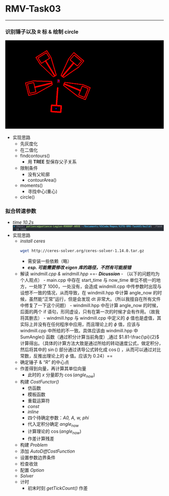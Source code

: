 # RMV-Task03

---

### 识别锤子以及 R 标 & 绘制 circle

![](./image/locate.png)

- 实现思路
  - 先灰度化
  - 在二值化
  - findcontours()
    - 用 **TREE** 型保存父子关系
  - 限制条件
    - 没有父轮廓
    - contourArea()
  - moments()
    - 寻找中心(重心)
  - circle()

### 拟合转速参数

- _time 10.2s_
  ![](./image/time.png)
- 实现思路
  - _install ceres_
    ```bash
    wget http://ceres-solver.org/ceres-solver-1.14.0.tar.gz
    ```
    - 需安装一些依赖（略）
    - **_esp. 可能需要修改 eigen 库的路径，不然有可能报错_**
  - 解读 _windmill.cpp & windmill.hpp_
    ==- **_Dicussion_** - （以下的问题均为个人观点） - main.cpp 中存在 start_time 与 now_time 单位不统一的地方，一处除了 1000，一处没有，会造成 windmill.cpp 中传参数时出现与设想不一致的情况，从而导致，在 windmill.hpp 中计算 angle_now 的时候，虽然能“正常”运行，但是会发现 dt 非常大。（所以我擅自在所有文件中修复了一下这个问题） - windmill.hpp 中在计算 angle_now 的时候，后面的两个 if 语句，形同虚设，只有在第一次的时候才会有作用。（故我将其删去） - windmill.hpp 与 windmill.cpp 中定义的 $\phi$ 值也是虚值，其实际上并没有在任何程序中应用，而且理论上的 $\phi$ 值，应该与 windmill.cpp 中所给的不一致。具体应该由 windmill.hpp 中 SumAngle() 函数（通过积分计算当前角度）,通过 $1.81-\frac{\pi}{2}$ 计算得出。（具体的计算方法大致是通过所给的转动速度公式，做定积分，然后将其中的 $\sin()$ 部分通过诱导公式转化成 $\cos()$ ，从而可以通过对比常数，反推出理论上的 $\phi$ 值。应该为 0.24）==
  - 确定锤子 & _“R”_ 的中心点
  - 作差得到向量，再计算其单位向量
    - 此时的 _x_ 分量即为 $\cos(angle_{now})$
  - 构建 _CostFunctor()_
    - 仿函数
    - 模板函数
    - 重载运算符
    - _const_
    - _inline_
    - 四个待确定参数：_A0, A, w, phi_
    - 代入定积分确定 $angle_{now}$
    - 计算理论的 $\cos(angle_{now})$
    - 作差计算残差
  - 构建 _Problem_
  - 添加 _AutoDiffCostFunction_
  - 设置参数边界条件
  - 检查收敛
  - 配置 _Option_
  - _Solver_
  - 计时
    - 初末时刻 _getTickCount()_ 作差
